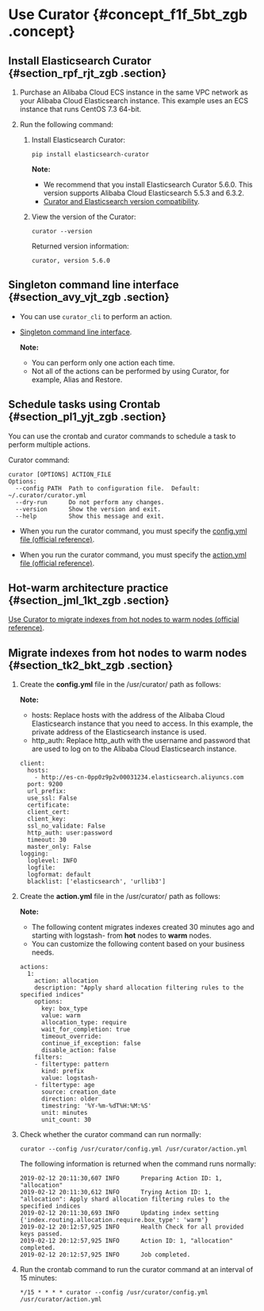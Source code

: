 # Use Curator {#concept_f1f_5bt_zgb .concept}

## Install Elasticsearch Curator {#section_rpf_rjt_zgb .section}

1.  Purchase an Alibaba Cloud ECS instance in the same VPC network as your Alibaba Cloud Elasticsearch instance. This example uses an ECS instance that runs CentOS 7.3 64-bit.

2.  Run the following command:

    1.  Install Elasticsearch Curator:

        ```
        pip install elasticsearch-curator
        ```

        **Note:** 

        -   We recommend that you install Elasticsearch Curator 5.6.0. This version supports Alibaba Cloud Elasticsearch 5.5.3 and 6.3.2.
        -   [Curator and Elasticsearch version compatibility](https://www.elastic.co/guide/en/elasticsearch/client/curator/5.6/version-compatibility.html).
    2.  View the version of the Curator:

        ```
        curator --version
        ```

        Returned version information:

        ```
        curator, version 5.6.0
        ```


## Singleton command line interface {#section_avy_vjt_zgb .section}

-   You can use `curator_cli` to perform an action.

-   [Singleton command line interface](https://www.elastic.co/guide/en/elasticsearch/client/curator/5.6/singleton-cli.html).

    **Note:** 

    -   You can perform only one action each time.
    -   Not all of the actions can be performed by using Curator, for example, Alias and Restore.

## Schedule tasks using Crontab {#section_pl1_yjt_zgb .section}

You can use the crontab and curator commands to schedule a task to perform multiple actions.

Curator command:

```
curator [OPTIONS] ACTION_FILE
Options:
  --config PATH  Path to configuration file.  Default: ~/.curator/curator.yml
  --dry-run      Do not perform any changes. 
  --version      Show the version and exit. 
  --help         Show this message and exit. 
```

-   When you run the curator command, you must specify the [config.yml file \(official reference\)](https://www.elastic.co/guide/en/elasticsearch/client/curator/current/configfile.html).

-   When you run the curator command, you must specify the [action.yml file \(official reference\)](https://www.elastic.co/guide/en/elasticsearch/client/curator/current/actionfile.html).


## Hot-warm architecture practice {#section_jml_1kt_zgb .section}

[Use Curator to migrate indexes from hot nodes to warm nodes \(official reference\)](https://www.elastic.co/blog/hot-warm-architecture-in-elasticsearch-5-x).

## Migrate indexes from hot nodes to warm nodes {#section_tk2_bkt_zgb .section}

1.  Create the **config.yml** file in the /usr/curator/ path as follows:

    **Note:** 

    -   hosts: Replace hosts with the address of the Alibaba Cloud Elasticsearch instance that you need to access. In this example, the private address of the Elasticsearch instance is used.
    -   http\_auth: Replace http\_auth with the username and password that are used to log on to the Alibaba Cloud Elasticsearch instance.
    ```
    client:
      hosts:
        - http://es-cn-0pp0z9p2v00031234.elasticsearch.aliyuncs.com
      port: 9200
      url_prefix:
      use_ssl: False
      certificate:
      client_cert:
      client_key:
      ssl_no_validate: False
      http_auth: user:password
      timeout: 30
      master_only: False
    logging:
      loglevel: INFO
      logfile:
      logformat: default
      blacklist: ['elasticsearch', 'urllib3']
    ```

2.  Create the **action.yml** file in the /usr/curator/ path as follows:

    **Note:** 

    -   The following content migrates indexes created 30 minutes ago and starting with logstash- from **hot** nodes to **warm** nodes.
    -   You can customize the following content based on your business needs.
    ```
    actions:
      1:
        action: allocation
        description: "Apply shard allocation filtering rules to the specified indices"
        options:
          key: box_type
          value: warm
          allocation_type: require
          wait_for_completion: true
          timeout_override:
          continue_if_exception: false
          disable_action: false
        filters:
        - filtertype: pattern
          kind: prefix
          value: logstash-
        - filtertype: age
          source: creation_date
          direction: older
          timestring: '%Y-%m-%dT%H:%M:%S'
          unit: minutes
          unit_count: 30
    ```

3.  Check whether the curator command can run normally:

    ```
    curator --config /usr/curator/config.yml /usr/curator/action.yml
    ```

    The following information is returned when the command runs normally:

    ```
    2019-02-12 20:11:30,607 INFO      Preparing Action ID: 1, "allocation" 
    2019-02-12 20:11:30,612 INFO      Trying Action ID: 1, "allocation": Apply shard allocation filtering rules to the specified indices 
    2019-02-12 20:11:30,693 INFO      Updating index setting {'index.routing.allocation.require.box_type': 'warm'} 
    2019-02-12 20:12:57,925 INFO      Health Check for all provided keys passed. 
    2019-02-12 20:12:57,925 INFO      Action ID: 1, "allocation" completed. 
    2019-02-12 20:12:57,925 INFO      Job completed.
    ```

4.  Run the crontab command to run the curator command at an interval of 15 minutes:

    ```
    */15 * * * * curator --config /usr/curator/config.yml /usr/curator/action.yml
    ```


